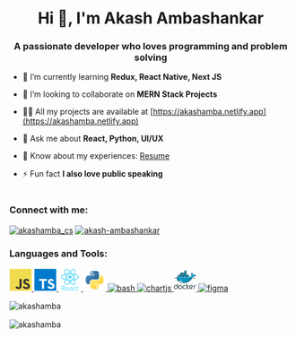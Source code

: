 <h1 align="center">Hi 👋, I'm Akash Ambashankar</h1>
<h3 align="center">A passionate developer who loves programming and problem solving</h3>

- 🌱 I’m currently learning **Redux, React Native, Next JS**

- 👯 I’m looking to collaborate on **MERN Stack Projects**

- 👨‍💻 All my projects are available at [https://akashamba.netlify.app](https://akashamba.netlify.app)

- 💬 Ask me about **React, Python, UI/UX**

- 📄 Know about my experiences: [Resume](https://drive.google.com/file/d/1N1aLrPgl2ZYUlmD4_ZBJiNQ3GK1wyLyI/view)

- ⚡ Fun fact **I also love public speaking**
<br><br>
<h3 align="left">Connect with me:</h3>
<p align="left">
<a href="https://twitter.com/akashamba_cs" target="blank"><img align="center" src="https://raw.githubusercontent.com/rahuldkjain/github-profile-readme-generator/master/src/images/icons/Social/twitter.svg" alt="akashamba_cs" height="30" width="40" /></a>
<a href="https://linkedin.com/in/akash-ambashankar" target="blank"><img align="center" src="https://raw.githubusercontent.com/rahuldkjain/github-profile-readme-generator/master/src/images/icons/Social/linked-in-alt.svg" alt="akash-ambashankar" height="30" width="40" /></a>
</p>

<h3 align="left">Languages and Tools:</h3>
<p align="left"> 
  <a href="https://developer.mozilla.org/en-US/docs/Web/JavaScript" target="_blank" rel="noreferrer"> <img src="https://raw.githubusercontent.com/devicons/devicon/master/icons/javascript/javascript-original.svg" alt="javascript" width="40" height="40"/> </a>
  <a href="https://www.typescriptlang.org/" target="_blank" rel="noreferrer"> <img src="https://raw.githubusercontent.com/devicons/devicon/master/icons/typescript/typescript-original.svg" alt="typescript" width="40" height="40"/> </a>
  <a href="https://reactjs.org/" target="_blank" rel="noreferrer"> <img src="https://raw.githubusercontent.com/devicons/devicon/master/icons/react/react-original-wordmark.svg" alt="react" width="40" height="40"/> </a>
  <a href="https://www.python.org" target="_blank" rel="noreferrer"> <img src="https://raw.githubusercontent.com/devicons/devicon/master/icons/python/python-original.svg" alt="python" width="40" height="40"/> </a> 
  <a href="https://www.gnu.org/software/bash/" target="_blank" rel="noreferrer"> <img src="https://upload.wikimedia.org/wikipedia/commons/thumb/4/4b/Bash_Logo_Colored.svg/1200px-Bash_Logo_Colored.svg.png" alt="bash" width="40" height="40"/> </a> 
  <a href="https://www.chartjs.org" target="_blank" rel="noreferrer"> <img src="https://www.chartjs.org/media/logo-title.svg" alt="chartjs" width="40" height="40"/> </a> 
  <a href="https://www.docker.com/" target="_blank" rel="noreferrer"> <img src="https://raw.githubusercontent.com/devicons/devicon/master/icons/docker/docker-original-wordmark.svg" alt="docker" width="40" height="40"/> </a>  
  <a href="https://www.figma.com/" target="_blank" rel="noreferrer"> <img src="https://www.vectorlogo.zone/logos/figma/figma-icon.svg" alt="figma" width="40" height="40"/> </a> 
</p>

<p><img align="center" src="https://github-readme-stats.vercel.app/api/top-langs?username=akashamba&show_icons=true&locale=en&layout=compact" alt="akashamba" /></p>

<p><img align="center" src="https://github-readme-streak-stats.herokuapp.com/?user=akashamba&" alt="akashamba" /></p>
